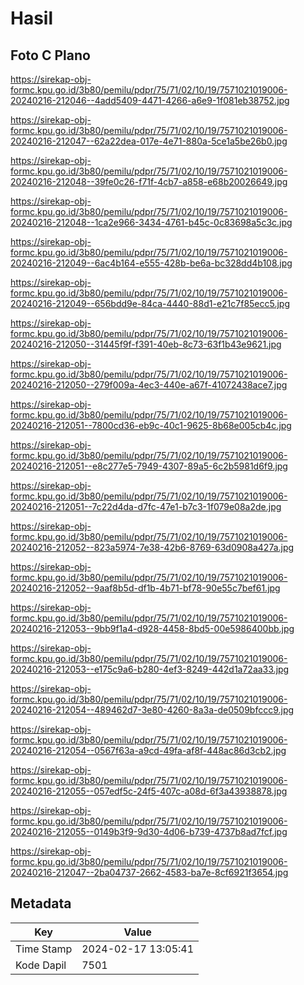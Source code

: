 # Hasil

## Foto C Plano

https://sirekap-obj-formc.kpu.go.id/3b80/pemilu/pdpr/75/71/02/10/19/7571021019006-20240216-212046--4add5409-4471-4266-a6e9-1f081eb38752.jpg

https://sirekap-obj-formc.kpu.go.id/3b80/pemilu/pdpr/75/71/02/10/19/7571021019006-20240216-212047--62a22dea-017e-4e71-880a-5ce1a5be26b0.jpg

https://sirekap-obj-formc.kpu.go.id/3b80/pemilu/pdpr/75/71/02/10/19/7571021019006-20240216-212048--39fe0c26-f71f-4cb7-a858-e68b20026649.jpg

https://sirekap-obj-formc.kpu.go.id/3b80/pemilu/pdpr/75/71/02/10/19/7571021019006-20240216-212048--1ca2e966-3434-4761-b45c-0c83698a5c3c.jpg

https://sirekap-obj-formc.kpu.go.id/3b80/pemilu/pdpr/75/71/02/10/19/7571021019006-20240216-212049--6ac4b164-e555-428b-be6a-bc328dd4b108.jpg

https://sirekap-obj-formc.kpu.go.id/3b80/pemilu/pdpr/75/71/02/10/19/7571021019006-20240216-212049--656bdd9e-84ca-4440-88d1-e21c7f85ecc5.jpg

https://sirekap-obj-formc.kpu.go.id/3b80/pemilu/pdpr/75/71/02/10/19/7571021019006-20240216-212050--31445f9f-f391-40eb-8c73-63f1b43e9621.jpg

https://sirekap-obj-formc.kpu.go.id/3b80/pemilu/pdpr/75/71/02/10/19/7571021019006-20240216-212050--279f009a-4ec3-440e-a67f-41072438ace7.jpg

https://sirekap-obj-formc.kpu.go.id/3b80/pemilu/pdpr/75/71/02/10/19/7571021019006-20240216-212051--7800cd36-eb9c-40c1-9625-8b68e005cb4c.jpg

https://sirekap-obj-formc.kpu.go.id/3b80/pemilu/pdpr/75/71/02/10/19/7571021019006-20240216-212051--e8c277e5-7949-4307-89a5-6c2b5981d6f9.jpg

https://sirekap-obj-formc.kpu.go.id/3b80/pemilu/pdpr/75/71/02/10/19/7571021019006-20240216-212051--7c22d4da-d7fc-47e1-b7c3-1f079e08a2de.jpg

https://sirekap-obj-formc.kpu.go.id/3b80/pemilu/pdpr/75/71/02/10/19/7571021019006-20240216-212052--823a5974-7e38-42b6-8769-63d0908a427a.jpg

https://sirekap-obj-formc.kpu.go.id/3b80/pemilu/pdpr/75/71/02/10/19/7571021019006-20240216-212052--9aaf8b5d-df1b-4b71-bf78-90e55c7bef61.jpg

https://sirekap-obj-formc.kpu.go.id/3b80/pemilu/pdpr/75/71/02/10/19/7571021019006-20240216-212053--9bb9f1a4-d928-4458-8bd5-00e5986400bb.jpg

https://sirekap-obj-formc.kpu.go.id/3b80/pemilu/pdpr/75/71/02/10/19/7571021019006-20240216-212053--e175c9a6-b280-4ef3-8249-442d1a72aa33.jpg

https://sirekap-obj-formc.kpu.go.id/3b80/pemilu/pdpr/75/71/02/10/19/7571021019006-20240216-212054--489462d7-3e80-4260-8a3a-de0509bfccc9.jpg

https://sirekap-obj-formc.kpu.go.id/3b80/pemilu/pdpr/75/71/02/10/19/7571021019006-20240216-212054--0567f63a-a9cd-49fa-af8f-448ac86d3cb2.jpg

https://sirekap-obj-formc.kpu.go.id/3b80/pemilu/pdpr/75/71/02/10/19/7571021019006-20240216-212055--057edf5c-24f5-407c-a08d-6f3a43938878.jpg

https://sirekap-obj-formc.kpu.go.id/3b80/pemilu/pdpr/75/71/02/10/19/7571021019006-20240216-212055--0149b3f9-9d30-4d06-b739-4737b8ad7fcf.jpg

https://sirekap-obj-formc.kpu.go.id/3b80/pemilu/pdpr/75/71/02/10/19/7571021019006-20240216-212047--2ba04737-2662-4583-ba7e-8cf6921f3654.jpg


## Metadata

| Key        | Value               |
| ---------- | ------------------- |
| Time Stamp | 2024-02-17 13:05:41 |
| Kode Dapil | 7501                |



